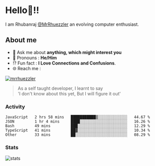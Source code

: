 
  
  
# Hello:wave:!!
I am Rhubanraj [@MrRhuezzler](https://github.com/MrRhuezzler) an evolving computer enthusiast.

## About me
<!-- - :sparkles: I'm currently working on [**de-viz**](https://github.com/MrRhuezzler/de-viz) -->
<!-- - :sparkles: Previously worked in [**Journal Management System**](https://manuscript.psgtech.ac.in) -->
<!-- - :book: I'm currently learning **Microservices Architecture** -->
- :speech_balloon: Ask me about **anything, which might interest you**
- :man: Pronouns : **He/Him**
- :interrobang: Fun fact : **I Love Connections and Confusions**.
- :globe_with_meridians: Reach me :  
  
[![mrrhuezzler](https://img.shields.io/badge/LinkedIn-0077B5?style=for-the-badge&logo=linkedin&logoColor=white)](https://www.linkedin.com/in/mrrhuezzler/)
<!--
### Interesting things, I found :bangbang:
-->
<!--
## Skills

## Drop a, Hi !
-->

<!-- 
Quotes
>  Always we overestimate the amount of work we can do in a day,  
>  and underestimate the amount we can do in our lifetime.
-->

> As a self taught developer, I learnt to say  
> 'I don't know about this yet, But I will figure it out'

### Activity
<!--START_SECTION:waka-->

```text
JavaScript   2 hrs 58 mins   ███████████▒░░░░░░░░░░░░░   44.67 %
JSON         1 hr 4 mins     ████░░░░░░░░░░░░░░░░░░░░░   16.26 %
Bash         49 mins         ███░░░░░░░░░░░░░░░░░░░░░░   12.29 %
TypeScript   41 mins         ██▓░░░░░░░░░░░░░░░░░░░░░░   10.34 %
Other        33 mins         ██░░░░░░░░░░░░░░░░░░░░░░░   08.29 %
```

<!--END_SECTION:waka-->

### Stats
![stats](https://github-readme-streak-stats.herokuapp.com/?user=MrRhuezzler)
